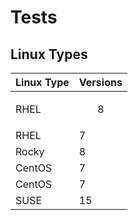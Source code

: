 # Tests

## Linux Types

| Linux Type | Versions |
|:-----------|:---------|
| RHEL       |<p align="center">8</p>|
| RHEL       |     7    |
| Rocky      |     8    |
| CentOS     |     7    |
| CentOS     |     7    |
| SUSE       |    15    |

